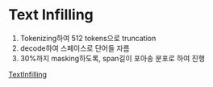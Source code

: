 # Text Infilling
1. Tokenizing하여 512 tokens으로 truncation
2. decode하여 스페이스로 단어들 자름
3. 30%까지 masking하도록, span길이 포아송 분포로 하여 진행

[TextInfilling](https://github.com/na2na8/PatentSpecification/tree/main/utils)
